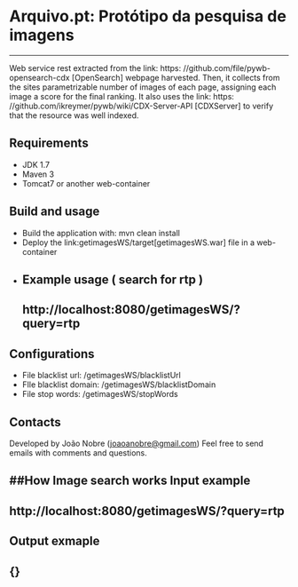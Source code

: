 # Arquivo.pt: Protótipo da pesquisa de imagens
---
Web service rest extracted from the link: https: //github.com/file/pywb-opensearch-cdx [OpenSearch] webpage harvested. Then, it collects from the sites parametrizable number of images of each page, assigning each image a score for the final ranking. It also uses the link: https: //github.com/ikreymer/pywb/wiki/CDX-Server-API [CDXServer] to verify that the resource was well indexed.

## Requirements
* JDK 1.7
* Maven 3
* Tomcat7 or another web-container

## Build and usage
* Build the application with: mvn clean install
* Deploy the link:getimagesWS/target[getimagesWS.war] file in a web-container
* Example usage ( search for **rtp** )
	----
	http://localhost:8080/getimagesWS/?query=rtp 
	----

## Configurations
* File blacklist url: /getimagesWS/blacklistUrl
* FIle blacklist domain: /getimagesWS/blacklistDomain
* File stop words: /getimagesWS/stopWords
	 
## Contacts
Developed by João Nobre (joaoanobre@gmail.com) 
Feel free to send emails with comments and questions.

##How Image search works
Input example
----
http://localhost:8080/getimagesWS/?query=rtp 
----

Output exmaple
----
{}
----


    




